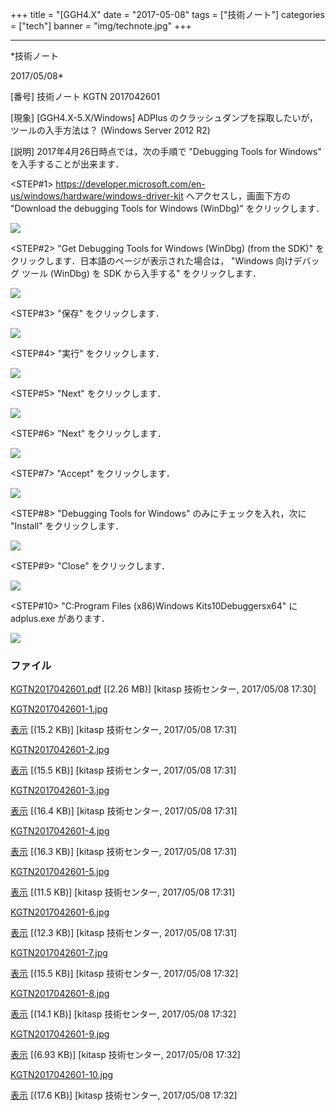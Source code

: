 ﻿+++
title = "[GGH4.X"
date = "2017-05-08"
tags = ["技術ノート"]
categories = ["tech"]
banner = "img/technote.jpg"
+++

-----------------------------------------------------------------------------------------------------------------------------

*技術ノート

2017/05/08*


[番号]
技術ノート KGTN 2017042601

[現象]
[GGH4.X-5.X/Windows] ADPlus
のクラッシュダンプを採取したいが，ツールの入手方法は？ (Windows Server
2012 R2)

[説明]
2017年4月26日時点では，次の手順で "Debugging Tools for Windows"
を入手することが出来ます．

<STEP#1>
<https://developer.microsoft.com/en-us/windows/hardware/windows-driver-kit>
へアクセスし，画面下方の "Download the debugging Tools for Windows
(WinDbg)" をクリックします．

![](http://techreport.kitasp.net/attachments/download/3620/KGTN2017042601-1.jpg)

<STEP#2>
"Get Debugging Tools for Windows (WinDbg) (from the SDK)"
をクリックします．日本語のページが表示された場合は， "Windows
向けデバッグ ツール (WinDbg) を SDK から入手する" をクリックします．

![](http://techreport.kitasp.net/attachments/download/3621/KGTN2017042601-2.jpg)

<STEP#3>
"保存" をクリックします．

![](http://techreport.kitasp.net/attachments/download/3622/KGTN2017042601-3.jpg)

<STEP#4>
"実行" をクリックします．

![](http://techreport.kitasp.net/attachments/download/3623/KGTN2017042601-4.jpg)

<STEP#5>
"Next" をクリックします．

![](http://techreport.kitasp.net/attachments/download/3624/KGTN2017042601-5.jpg)

<STEP#6>
"Next" をクリックします．

![](http://techreport.kitasp.net/attachments/download/3625/KGTN2017042601-6.jpg)

<STEP#7>
"Accept" をクリックします．

![](http://techreport.kitasp.net/attachments/download/3626/KGTN2017042601-7.jpg)

<STEP#8>
"Debugging Tools for Windows" のみにチェックを入れ，次に "Install"
をクリックします．

![](http://techreport.kitasp.net/attachments/download/3627/KGTN2017042601-8.jpg)

<STEP#9>
"Close" をクリックします．

![](http://techreport.kitasp.net/attachments/download/3628/KGTN2017042601-9.jpg)

<STEP#10>
"C:Program Files (x86)Windows Kits10Debuggersx64" に
adplus.exe があります．

![](http://techreport.kitasp.net/attachments/download/3629/KGTN2017042601-10.jpg)


### ファイル

 
 


[KGTN2017042601.pdf](http://techreport.kitasp.net/attachments/download/3619/KGTN2017042601.pdf)
 [(2.26 MB)] [kitasp 技術センター, 2017/05/08
17:30]

[KGTN2017042601-1.jpg](http://techreport.kitasp.net/attachments/download/3620/KGTN2017042601-1.jpg)

[表示](http://techreport.kitasp.net/attachments/3620/KGTN2017042601-1.jpg "表示")
 [(15.2 KB)] [kitasp 技術センター, 2017/05/08
17:31]

[KGTN2017042601-2.jpg](http://techreport.kitasp.net/attachments/download/3621/KGTN2017042601-2.jpg)

[表示](http://techreport.kitasp.net/attachments/3621/KGTN2017042601-2.jpg "表示")
 [(15.5 KB)] [kitasp 技術センター, 2017/05/08
17:31]

[KGTN2017042601-3.jpg](http://techreport.kitasp.net/attachments/download/3622/KGTN2017042601-3.jpg)

[表示](http://techreport.kitasp.net/attachments/3622/KGTN2017042601-3.jpg "表示")
 [(16.4 KB)] [kitasp 技術センター, 2017/05/08
17:31]

[KGTN2017042601-4.jpg](http://techreport.kitasp.net/attachments/download/3623/KGTN2017042601-4.jpg)

[表示](http://techreport.kitasp.net/attachments/3623/KGTN2017042601-4.jpg "表示")
 [(16.3 KB)] [kitasp 技術センター, 2017/05/08
17:31]

[KGTN2017042601-5.jpg](http://techreport.kitasp.net/attachments/download/3624/KGTN2017042601-5.jpg)

[表示](http://techreport.kitasp.net/attachments/3624/KGTN2017042601-5.jpg "表示")
 [(11.5 KB)] [kitasp 技術センター, 2017/05/08
17:31]

[KGTN2017042601-6.jpg](http://techreport.kitasp.net/attachments/download/3625/KGTN2017042601-6.jpg)

[表示](http://techreport.kitasp.net/attachments/3625/KGTN2017042601-6.jpg "表示")
 [(12.3 KB)] [kitasp 技術センター, 2017/05/08
17:31]

[KGTN2017042601-7.jpg](http://techreport.kitasp.net/attachments/download/3626/KGTN2017042601-7.jpg)

[表示](http://techreport.kitasp.net/attachments/3626/KGTN2017042601-7.jpg "表示")
 [(15.5 KB)] [kitasp 技術センター, 2017/05/08
17:32]

[KGTN2017042601-8.jpg](http://techreport.kitasp.net/attachments/download/3627/KGTN2017042601-8.jpg)

[表示](http://techreport.kitasp.net/attachments/3627/KGTN2017042601-8.jpg "表示")
 [(14.1 KB)] [kitasp 技術センター, 2017/05/08
17:32]

[KGTN2017042601-9.jpg](http://techreport.kitasp.net/attachments/download/3628/KGTN2017042601-9.jpg)

[表示](http://techreport.kitasp.net/attachments/3628/KGTN2017042601-9.jpg "表示")
 [(6.93 KB)] [kitasp 技術センター, 2017/05/08
17:32]

[KGTN2017042601-10.jpg](http://techreport.kitasp.net/attachments/download/3629/KGTN2017042601-10.jpg)

[表示](http://techreport.kitasp.net/attachments/3629/KGTN2017042601-10.jpg "表示")
 [(17.6 KB)] [kitasp 技術センター, 2017/05/08
17:32]


 


 

